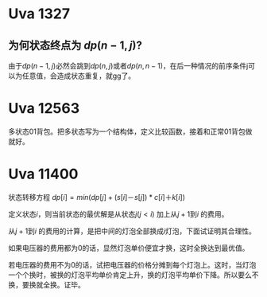 # Uva 1327

## 为何状态终点为 $dp(n - 1, j)$?

由于$dp(n - 1, j)$必然会跳到$dp(n, j)$或者$dp(n, n - 1)$，在后一种情况的前序条件j可以为任意值，会造成状态重复，就gg了。

# Uva 12563

多状态01背包。把多状态写为一个结构体，定义比较函数，接着和正常01背包做就好。

# Uva 11400

状态转移方程 $dp[i] = min(dp[j] + (s[i]－s[j]) * c[i] ＋ k[i])$

定义状态$i$，则当前状态的最优解是从状态$j(j < i)$ 加上从$j + 1$到$i$ 的费用。

从$j + 1$到$i$ 的费用的计算，是把中间的灯泡全部换成$i$灯泡，下面试证明其合理性。

如果电压器的费用都为0的话，显然灯泡单价便宜才换，这时全换达到最优值。

若电压器的费用不为0的话，试把电压器的价格分摊到每个灯泡上。这时，当灯泡一个个换时，被换的灯泡平均单价肯定上升，换的灯泡平均单价下降。所以要么不换，要换就全换。证毕。